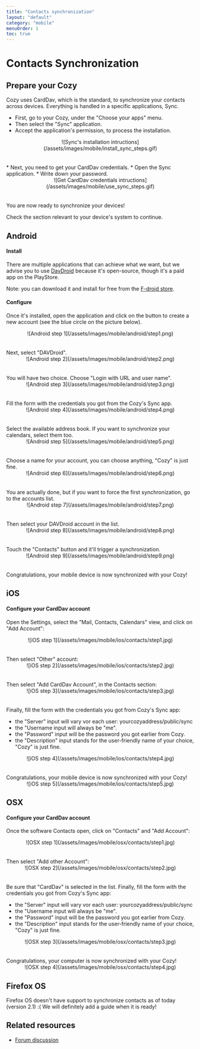 ```yaml
---
title: "Contacts synchronization"
layout: "default"
category: "mobile"
menuOrder: 1
toc: true
---
```

# Contacts Synchronization

## Prepare your Cozy
Cozy uses CardDav, which is the standard, to synchronize your contacts across devices. Everything is handled in a specific applications, Sync.

* First, go to your Cozy, under the "Choose your apps" menu.
* Then select the "Sync" application.
* Accept the application's permission, to process the installation.

<center>![Sync's installation intructions](/assets/images/mobile/install_sync_steps.gif)</center>

<br />
<br />
* Next, you need to get your CardDav credentials.
* Open the Sync application.
* Write down your password.

<center>![Get CardDav credentials intructions](/assets/images/mobile/use_sync_steps.gif)</center>

<br />
<br />
You are now ready to synchronize your devices!

Check the section relevant to your device's system to continue.

## Android

#### Install
There are multiple applications that can achieve what we want, but we advise you to use [DavDroid](http://davdroid.bitfire.at/) because it's open-source, though it's a paid app on the PlayStore.

Note: you can download it and install for free from the [F-droid store](https://f-droid.org/repository/browse/?fdid=at.bitfire.davdroid).

#### Configure
Once it's installed, open the application and click on the button to create a new account (see the blue circle on the picture below).
<center>![Android step 1](/assets/images/mobile/android/step1.png)</center>

<br />
<br />
Next, select "DAVDroid".
<center>![Android step 2](/assets/images/mobile/android/step2.png)</center>

<br />
<br />
You will have two choice. Choose "Login with URL and user name".
<center>![Android step 3](/assets/images/mobile/android/step3.png)</center>

<br />
<br />
Fill the form with the credentials you got from the Cozy's Sync app.
<center>![Android step 4](/assets/images/mobile/android/step4.png)</center>

<br />
<br />
Select the available address book. If you want to synchronize your calendars, select them too.
<center>![Android step 5](/assets/images/mobile/android/step5.png)</center>

<br />
<br />
Choose a name for your account, you can choose anything, "Cozy" is just fine.
<center>![Android step 6](/assets/images/mobile/android/step6.png)</center>

<br />
<br />
You are actually done, but if you want to force the first synchronization, go to the accounts list.
<center>![Android step 7](/assets/images/mobile/android/step7.png)</center>

<br />
<br />
Then select your DAVDroid account in the list.
<center>![Android step 8](/assets/images/mobile/android/step8.png)</center>

<br />
<br />
Touch the "Contacts" button and it'll trigger a synchronization.
<center>![Android step 9](/assets/images/mobile/android/step9.png)</center>

<br />
<br />
Congratulations, your mobile device is now synchronized with your Cozy!

## iOS

#### Configure your CardDav account
Open the Settings, select the "Mail, Contacts, Calendars" view, and click on "Add Account":
<center>![iOS step 1](/assets/images/mobile/ios/contacts/step1.jpg)</center>

<br />
<br />
Then select "Other" account:
<center>![iOS step 2](/assets/images/mobile/ios/contacts/step2.jpg)</center>

<br />
<br />
Then select "Add CardDav Account", in the Contacts section:
<center>![iOS step 3](/assets/images/mobile/ios/contacts/step3.jpg)</center>

<br />
<br />
Finally, fill the form with the credentials you got from Cozy's Sync app:

* the "Server" input will vary vor each user: yourcozyaddress/public/sync
* the "Username input will always be "me".
* the "Password" input will be the password you got earlier from Cozy.
* the "Description" input stands for the user-friendly name of your choice, "Cozy" is just fine.

<center>![iOS step 4](/assets/images/mobile/ios/contacts/step4.jpg)</center>

<br />
<br />
Congratulations, your mobile device is now synchronized with your Cozy!
<center>![iOS step 5](/assets/images/mobile/ios/contacts/step5.jpg)</center>

## OSX

#### Configure your CardDav account
Once the software Contacts open, click on "Contacts" and "Add Account":
<center>![OSX step 1](/assets/images/mobile/osx/contacts/step1.jpg)</center>

<br />
<br />
Then select "Add other Account":
<center>![OSX step 2](/assets/images/mobile/osx/contacts/step2.jpg)</center>

<br />
<br />
Be sure that "CardDav" is selected in the list.
Finally, fill the form with the credentials you got from Cozy's Sync app:

* the "Server" input will vary vor each user: yourcozyaddress/public/sync
* the "Username input will always be "me".
* the "Password" input will be the password you got earlier from Cozy.
* the "Description" input stands for the user-friendly name of your choice, "Cozy" is just fine.

<center>![OSX step 3](/assets/images/mobile/osx/contacts/step3.jpg)</center>

<br />
<br />
Congratulations, your computer is now synchronized with your Cozy!
<center>![OSX step 4](/assets/images/mobile/osx/contacts/step4.jpg)</center>

## Firefox OS

Firefox OS doesn't have support to synchronize contacts as of today (version 2.1) :(
We will definitely add a guide when it is ready!

## Related resources
* [Forum discussion](https://forum.cozy.io/)
